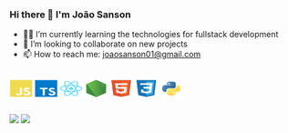 ### Hi there 👋 I'm João Sanson

- 👨‍💻 I’m currently learning the technologies for fullstack development
- 👯 I’m looking to collaborate on new projects
- 📫 How to reach me: joaosanson01@gmail.com

</div>
  
<div style="display: inline_block"><br>
   <img align="center" alt="Joao-Js" height="30" width="40" src="https://raw.githubusercontent.com/devicons/devicon/master/icons/javascript/javascript-plain.svg">
   <img align="center" alt="Joao-Ts" height="30" width="40" src="https://raw.githubusercontent.com/devicons/devicon/master/icons/typescript/typescript-plain.svg">
   <img align="center" alt="Joao-React" height="30" width="40" src="https://raw.githubusercontent.com/devicons/devicon/master/icons/react/react-original.svg" />
   <img align="center" alt="Joao-Node" height="30" width="40" src="https://raw.githubusercontent.com/devicons/devicon/master/icons/nodejs/nodejs-original.svg" />
   <img align="center" alt="Joao-Html" height="30" width="40" src="https://raw.githubusercontent.com/devicons/devicon/master/icons/html5/html5-original.svg">
   <img align="center" alt="Joao-Css" height="30" width="40" src="https://raw.githubusercontent.com/devicons/devicon/master/icons/css3/css3-original.svg">
   <img align="center" alt="Joao-Python" height="30" width="40" src="https://raw.githubusercontent.com/devicons/devicon/master/icons/python/python-original.svg">


</div>
  
##
  
<div> 
  
  <a href = "mailto:joaosanson01@gmail.com"><img src="https://img.shields.io/badge/-Gmail-%23333?style=for-the-badge&logo=gmail&logoColor=white" target="_blank"></a>
  <a href="https://www.linkedin.com/in/jo%C3%A3o-sanson-5b32961a0/" target="_blank"><img src="https://img.shields.io/badge/-LinkedIn-%230077B5?style=for-the-badge&logo=linkedin&logoColor=white" target="blank"></a> 
 
<!--   ![Snake animation](https://github.com/joaosanson/joaosanson/blob/output/github-contribution-grid-snake.svg) -->
 
</div>
